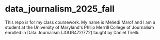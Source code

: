 # data_journalism_2025_fall

This repo is for my class coursework. My name is Mehedi Marof and I am a student at the University of Maryland's Philip Merrill College of Journalism enrolled in Data Journalism (JOUR472/772) taught by Daniel Trielli.
